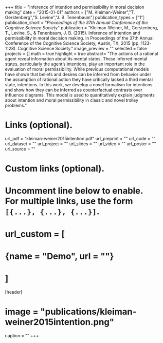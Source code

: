 +++
title = "Inference of intention and permissibility in moral decision making"
date = "2015-01-01"
authors = ["M. Kleiman-Weiner","T. Gerstenberg","S. Levine","J. B. Tenenbaum"]
publication_types = ["1"]
publication_short = "_Proceedings of the 37th Annual Conference of the Cognitive Science Society_"
publication = "Kleiman-Weiner, M., Gerstenberg, T., Levine, S., & Tenenbaum, J. B. (2015). Inference of intention and permissibility in moral decision making. In Proceedings of the 37th Annual Conference of the Cognitive Science Society, Austin, TX, 2015 (pp. 1123-1128). Cognitive Science Society."
image_preview = ""
selected = false
projects = []
math = true
highlight = true
abstract= "The actions of a rational agent reveal information about its mental states. These inferred mental states, particularly the agent’s intentions, play an important role in the evaluation of moral permissibility. While previous computational models have shown that beliefs and desires can be inferred from behavior under the assumption of rational action they have critically lacked a third mental state, intentions. In this work, we develop a novel formalism for intentions and show how they can be inferred as counterfactual contrasts over influence diagrams. This model is used to quantitatively explain judgments about intention and moral permissibility in classic and novel trolley problems."

# Links (optional).
url_pdf = "kleiman-weiner2015intention.pdf"
url_preprint = ""
url_code = ""
url_dataset = ""
url_project = ""
url_slides = ""
url_video = ""
url_poster = ""
url_source = ""

# Custom links (optional).
#   Uncomment line below to enable. For multiple links, use the form `[{...}, {...}, {...}]`.
# url_custom = [
# {name = "Demo", url = ""}
# ]

[header]
# image = "publications/kleiman-weiner2015intention.png"
caption = ""
+++